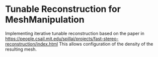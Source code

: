 # Tunable Reconstruction for MeshManipulation

Implementing iterative tunable reconstruction based on the paper in https://people.csail.mit.edu/spillai/projects/fast-stereo-reconstruction/index.html
This allows configuration of the density of the resulting mesh.

